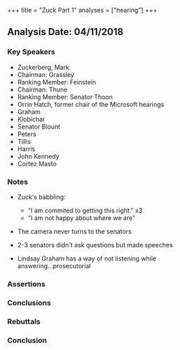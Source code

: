 +++
title = "Zuck Part 1"
analyses = ["hearing"]
+++

## Analysis Date: 04/11/2018

### Key Speakers
- Zuckerberg, Mark  
- Chairman: Grassley
- Ranking Member: Feinstein  
- Chairman: Thune
- Ranking Member:  Senator Thoon  
- Orrin Hatch, former chair of the Microsoft hearings
- Graham
- Klobichar
- Senator Blount
- Peters
- Tillis
- Harris
- John Kennedy
- Cortez Masto

### Notes
- Zuck's babbling: 
  - "I am commited to getting this right." x3
  - "I am not happy about where we are"

- The camera never turns to the senators
- 2-3 senators didn't  ask questions but made speeches
- Lindsay Graham has a way of not listening while answering...prosecutorial


### Assertions

### Conclusions


### Rebuttals 

### Conclusion
